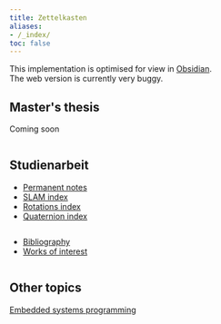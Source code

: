 ```yaml
---
title: Zettelkasten
aliases:
- /_index/
toc: false
---
```


This implementation is optimised for view in [Obsidian](https://www.obsidian.md/).  
The web version is currently very buggy.

## Master's thesis
Coming soon


<pre></pre>
## Studienarbeit
* [Permanent notes](permanent/_index.md)
* [SLAM index](SLAM/slam_index.md)
* [Rotations index](rotations/rotations-so3-group-index.md)
* [Quaternion index](rotations/quaternion-index.md)

<pre></pre>
* [Bibliography](bibliography/_index.md)
* [Works of interest](bibliography/works-of-interest.md)

<pre></pre>
## Other topics
[Embedded systems programming](embedded/_index.md)